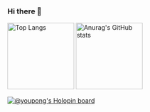### Hi there 👋

<p align="left">
  <img height="150px" alt="Top Langs" 
       src="https://github-readme-stats.vercel.app/api/top-langs/?username=youpong&layout=compact" />
  <img height="150px" alt="Anurag's GitHub stats" 
       src="https://github-readme-stats.vercel.app/api?username=youpong&show_icons=true" />
</p>

<!-- [![trophy](https://github-profile-trophy.vercel.app/?username=youpong&column=7)](https://github.com/ryo-ma/github-profile-trophy) -->

[![@youpong's Holopin board](https://holopin.me/youpong)](https://holopin.io/@youpong)

